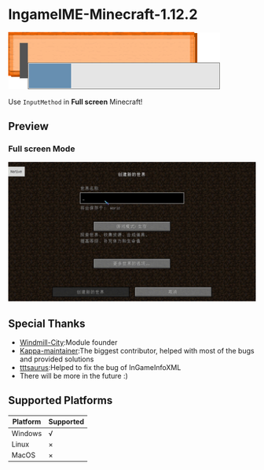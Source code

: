 # IngameIME-Minecraft-1.12.2

![Icon](src/main/resources/icon.png)

Use `InputMethod` in **Full screen** Minecraft!

[//]: # (![CurseForge Bandage Downloads]&#40;http://cf.way2muchnoise.eu/full_440032_downloads.svg&#41;)

[//]: # (![CurseForge Bandage Versions]&#40;http://cf.way2muchnoise.eu/versions/440032.svg&#41;)

## Preview

[//]: # (### Window Mode)

[//]: # (![Window Mode]&#40;docs/WindowInput.gif&#41;)

[//]: # ()
### Full screen Mode

![Full screen Mode](docs/FullScreenInput.gif)

## Special Thanks
- [Windmill-City](https://github.com/Windmill-City):Module founder
- [Kappa-maintainer](https://github.com/kappa-maintainer):The biggest contributor, helped with most of the bugs and provided solutions
- [tttsaurus](https://github.com/tttsaurus):Helped to fix the bug of InGameInfoXML 
- There will be more in the future :)
## Supported Platforms

| Platform | Supported |
|----------|-----------|
| Windows  | √         |
| Linux    | ×         |
| MacOS    | ×         |
